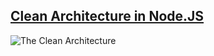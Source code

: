 ## [Clean Architecture in Node.JS](https://blog.cleancoder.com/uncle-bob/2012/08/13/the-clean-architecture.html)

![The Clean Architecture](https://blog.cleancoder.com/uncle-bob/images/2012-08-13-the-clean-architecture/CleanArchitecture.jpg)

